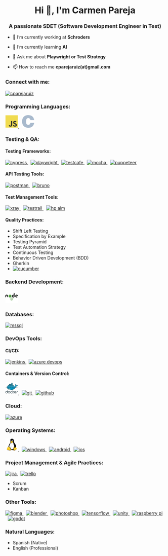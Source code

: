 <h1 align="center">Hi 👋, I'm Carmen Pareja</h1>
<h3 align="center">A passionate SDET (Software Development Engineer in Test)</h3>

- 🔭 I’m currently working at **Schroders**

- 🌱 I’m currently learning **AI**

- 💬 Ask me about **Playwright or Test Strategy**

- 📫 How to reach me **cparejaruiz(at)gmail.com**

<h3 align="left">Connect with me:</h3>
<p align="left">
<a href="https://linkedin.com/in/cparejaruiz" target="_blank" rel="noopener noreferrer"><img align="center" src="https://raw.githubusercontent.com/rahuldkjain/github-profile-readme-generator/master/src/images/icons/Social/linked-in-alt.svg" alt="cparejaruiz" height="30" width="40" /></a>
</p>

<h3 align="left">Programming Languages:</h3>
<p align="left">
  <a href="https://developer.mozilla.org/en-US/docs/Web/JavaScript" target="_blank" rel="noopener noreferrer">
    <img src="https://raw.githubusercontent.com/devicons/devicon/master/icons/javascript/javascript-original.svg" alt="javascript" width="40" height="40"/>
  </a>&nbsp;
  <a href="https://www.cprogramming.com/" target="_blank" rel="noopener noreferrer">
    <img src="https://raw.githubusercontent.com/devicons/devicon/master/icons/c/c-original.svg" alt="c" width="40" height="40"/>
  </a>
</p>

<h3 align="left">Testing & QA:</h3>

<h4>Testing Frameworks:</h4>
<p align="left">
  <a href="https://www.cypress.io" target="_blank" rel="noopener noreferrer">
    <img src="https://cdn.worldvectorlogo.com/logos/cypress-1.svg" alt="cypress" width="40" height="40"/>
  </a>&nbsp;
  <a href="https://playwright.dev/" target="_blank" rel="noopener noreferrer">
    <img src="https://playwright.dev/img/playwright-logo.svg" alt="playwright" width="40" height="40"/>
  </a>&nbsp;
  <a href="https://testcafe.io/" target="_blank" rel="noopener noreferrer">
    <img src="https://raw.githubusercontent.com/DevExpress/testcafe/master/media/testcafe-logo.svg" alt="testcafe" width="40" height="40"/>
  </a>&nbsp;
  <a href="https://mochajs.org" target="_blank" rel="noopener noreferrer">
    <img src="https://www.vectorlogo.zone/logos/mochajs/mochajs-icon.svg" alt="mocha" width="40" height="40"/>
  </a>&nbsp;
  <a href="https://github.com/puppeteer/puppeteer" target="_blank" rel="noopener noreferrer">
    <img src="https://www.vectorlogo.zone/logos/pptrdev/pptrdev-official.svg" alt="puppeteer" width="40" height="40"/>
  </a>
</p>

<h4>API Testing Tools:</h4>
<p align="left">
  <a href="https://www.postman.com/" target="_blank" rel="noopener noreferrer">
    <img src="https://www.vectorlogo.zone/logos/getpostman/getpostman-icon.svg" alt="postman" width="40" height="40"/>
  </a>&nbsp;
  <a href="https://www.usebruno.com/" target="_blank" rel="noopener noreferrer">
    <img src="https://docs.usebruno.com/bruno.png" alt="bruno" width="40" height="40"/>
  </a>
</p>

<h4>Test Management Tools:</h4>
<p align="left">
  <a href="https://www.getxray.app/" target="_blank" rel="noopener noreferrer">
    <img src="https://bit2bitamericas.com/wp-content/uploads/2022/08/logo_xray_banner.png" alt="xray" width="40" height="40"/>
  </a>&nbsp;
  <a href="https://www.testrail.com/" target="_blank" rel="noopener noreferrer">
    <img src="https://images.sftcdn.net/images/t_app-icon-m/p/cf621780-b1a7-4fcc-a83a-ab4b48ef524a/552890671/testrail-testrail-logo-100.png" alt="testrail" width="40" height="40"/>
  </a>&nbsp;
  <a href="https://www.hp.com/hpinfo/newsroom/press_kits/2010/HPSoftwareUniverseBarcelona2010/HP_Application_Lifecycle_Management.pdf" target="_blank" rel="noopener noreferrer">
    <img src="https://www.scaler.com/topics/images/hp-alm-Thumbnail-Image.webp" alt="hp alm" width="40" height="40"/>
  </a>
</p>

<h4>Quality Practices:</h4>
<ul>
  <li>Shift Left Testing</li>
  <li>Specification by Example</li>
  <li>Testing Pyramid</li>
  <li>Test Automation Strategy</li>
  <li>Continuous Testing</li>
  <li>Behavior Driven Development (BDD)</li>
  <li>Gherkin</li>
  <li>
    <a href="https://cucumber.io/" target="_blank" rel="noopener noreferrer">
      <img src="https://encrypted-tbn0.gstatic.com/images?q=tbn:ANd9GcQUcTovmEheRu2fTtdDcvKLgP4a91Bb8jvhCQ&s" alt="cucumber" width="40" height="40"/>
    </a>
  </li>
</ul>

<h3 align="left">Backend Development:</h3>
<p align="left">
  <a href="https://nodejs.org" target="_blank" rel="noopener noreferrer">
    <img src="https://raw.githubusercontent.com/devicons/devicon/master/icons/nodejs/nodejs-original-wordmark.svg" alt="nodejs" width="40" height="40"/>
  </a>
</p>

<h3 align="left">Databases:</h3>
<p align="left">
  <a href="https://www.microsoft.com/en-us/sql-server" target="_blank" rel="noopener noreferrer">
    <img src="https://www.svgrepo.com/show/303229/microsoft-sql-server-logo.svg" alt="mssql" width="40" height="40"/>
  </a>
</p>

<h3 align="left">DevOps Tools:</h3>

<h4>CI/CD:</h4>
<p align="left">
  <a href="https://www.jenkins.io" target="_blank" rel="noopener noreferrer">
    <img src="https://www.vectorlogo.zone/logos/jenkins/jenkins-icon.svg" alt="jenkins" width="40" height="40"/>
  </a>&nbsp;
  <a href="https://azure.microsoft.com/en-in/services/devops/" target="_blank" rel="noopener noreferrer">
    <img src="https://www.techsoup.es/sites/default/files/styles/medium/public/prod-microsoft-azure-devops-server_big.png?itok=SwjXtetp" alt="azure devops" width="40" height="40"/>
  </a>
</p>

<h4>Containers & Version Control:</h4>
<p align="left">
  <a href="https://www.docker.com/" target="_blank" rel="noopener noreferrer">
    <img src="https://raw.githubusercontent.com/devicons/devicon/master/icons/docker/docker-original-wordmark.svg" alt="docker" width="40" height="40"/>
  </a>&nbsp;
  <a href="https://git-scm.com/" target="_blank" rel="noopener noreferrer">
    <img src="https://www.vectorlogo.zone/logos/git-scm/git-scm-icon.svg" alt="git" width="40" height="40"/>
  </a>&nbsp;
  <a href="https://github.com/" target="_blank" rel="noopener noreferrer">
    <img src="https://cdn.jsdelivr.net/gh/devicons/devicon/icons/github/github-original.svg" alt="github" width="40" height="40"/>
  </a>
</p>

<h3 align="left">Cloud:</h3>
<p align="left">
  <a href="https://azure.microsoft.com/en-in/" target="_blank" rel="noopener noreferrer">
    <img src="https://www.vectorlogo.zone/logos/microsoft_azure/microsoft_azure-icon.svg" alt="azure" width="40" height="40"/>
  </a>
</p>

<h3 align="left">Operating Systems:</h3>
<p align="left">
  <a href="https://www.linux.org/" target="_blank" rel="noopener noreferrer">
    <img src="https://raw.githubusercontent.com/devicons/devicon/master/icons/linux/linux-original.svg" alt="linux" width="40" height="40"/>
  </a>&nbsp;
  <a href="https://www.microsoft.com/en-us/windows" target="_blank" rel="noopener noreferrer">
    <img src="https://upload.wikimedia.org/wikipedia/commons/thumb/0/0a/Unofficial_Windows_logo_variant_-_2002%E2%80%932012_%28Multicolored%29.svg/2321px-Unofficial_Windows_logo_variant_-_2002%E2%80%932012_%28Multicolored%29.svg.png" alt="windows" width="40" height="40"/>
  </a>&nbsp;
  <a href="https://www.android.com/" target="_blank" rel="noopener noreferrer">
    <img src="https://upload.wikimedia.org/wikipedia/commons/d/d7/Android_robot.svg" alt="android" width="40" height="40"/>
  </a>&nbsp;
  <a href="https://www.apple.com/ios/" target="_blank" rel="noopener noreferrer">
    <img src="https://upload.wikimedia.org/wikipedia/commons/c/ca/IOS_logo.svg" alt="ios" width="40" height="40"/>
  </a>
</p>

<h3 align="left">Project Management & Agile Practices:</h3>
<p align="left">
  <a href="https://www.atlassian.com/software/jira" target="_blank" rel="noopener noreferrer">
    <img src="https://cdn.worldvectorlogo.com/logos/jira-1.svg" alt="jira" width="40" height="40"/>
  </a>&nbsp;
  <a href="https://trello.com/" target="_blank" rel="noopener noreferrer">
    <img src="https://cdn.worldvectorlogo.com/logos/trello.svg" alt="trello" width="40" height="40"/>
  </a>
</p>
<ul>
  <li>Scrum</li>
  <li>Kanban</li>
</ul>

<h3 align="left">Other Tools:</h3>
<p align="left">
  <a href="https://www.figma.com/" target="_blank" rel="noopener noreferrer">
    <img src="https://www.vectorlogo.zone/logos/figma/figma-icon.svg" alt="figma" width="40" height="40"/>
  </a>&nbsp;
  <a href="https://www.blender.org/" target="_blank" rel="noopener noreferrer">
    <img src="https://download.blender.org/branding/community/blender_community_badge_white.svg" alt="blender" width="40" height="40"/>
  </a>&nbsp;
  <a href="https://www.photoshop.com/en" target="_blank" rel="noopener noreferrer">
    <img src="https://encrypted-tbn0.gstatic.com/images?q=tbn:ANd9GcSFo0J6E3t1f-LsIqy_sgwody_oh3viUwV66Q&s" alt="photoshop" width="40" height="40"/>
  </a>&nbsp;
  <a href="https://www.tensorflow.org" target="_blank" rel="noopener noreferrer">
    <img src="https://www.vectorlogo.zone/logos/tensorflow/tensorflow-icon.svg" alt="tensorflow" width="40" height="40"/>
  </a>&nbsp;
  <a href="https://unity.com/" target="_blank" rel="noopener noreferrer">
    <img src="https://www.vectorlogo.zone/logos/unity3d/unity3d-icon.svg" alt="unity" width="40" height="40"/>
  </a>&nbsp;
  <a href="https://www.raspberrypi.org/" target="_blank" rel="noopener noreferrer">
    <img src="https://www.raspberrypi.org/app/uploads/2018/03/RPi-Logo-Reg-SCREEN.png" alt="raspberry pi" width="40" height="40"/>
  </a>&nbsp;
  <a href="https://godotengine.org/" target="_blank" rel="noopener noreferrer">
    <img src="https://upload.wikimedia.org/wikipedia/commons/6/6a/Godot_icon.svg" alt="godot" width="40" height="40"/>
  </a>
</p>

<h3 align="left">Natural Languages:</h3>
<ul>
  <li>Spanish (Native)</li>
  <li>English (Professional)</li>
</ul>
